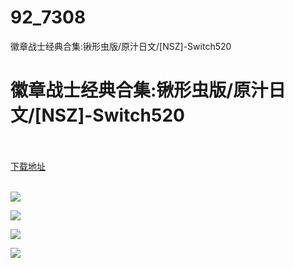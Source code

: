 # 92_7308
徽章战士经典合集:锹形虫版/原汁日文/[NSZ]-Switch520
# 徽章战士经典合集:锹形虫版/原汁日文/[NSZ]-Switch520
 <br/></br>
[下载地址](https://www.switch520.cc/article/7308 "下载地址")
<br/></br>

<p><span><strong><img src="https://www.switch520.cc/muke_img/upload_art_editor_20201113-1_c973ec2c6afda2d6f9136d9ff0e30043.jpg"></strong></span></p>
<p><span><strong><img src="https://www.switch520.cc/muke_img/upload_art_editor_20201113-1_ef38ab711fe3336834b83bd2763e0545.jpg"></strong></span></p>
<p><span><strong><img src="https://www.switch520.cc/muke_img/upload_art_editor_20201113-1_362c8cb17f926a8ebe6cc9a9d8760267.jpg"></strong></span></p>
<p><span><strong><img src="https://www.switch520.cc/muke_img/upload_art_editor_20201113-1_3b25e13f45cc4ce7b7bc5e428b7db22b.jpg"></strong></span></p>
<p></p>
